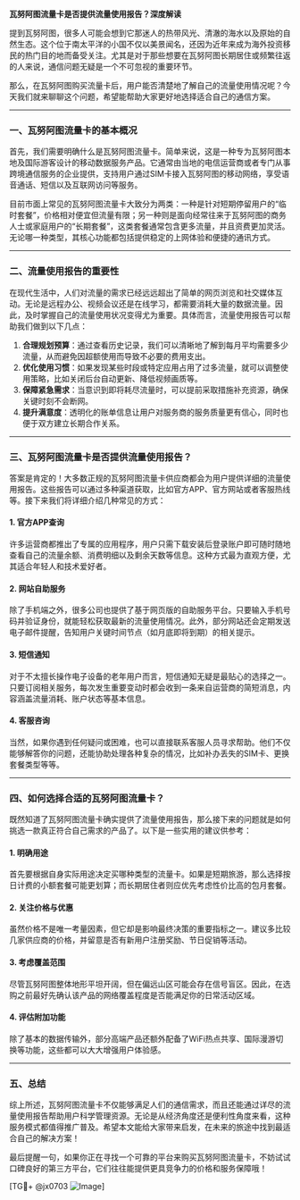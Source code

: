 **瓦努阿图流量卡是否提供流量使用报告？深度解读**

提到瓦努阿图，很多人可能会想到它那迷人的热带风光、清澈的海水以及原始的自然生态。这个位于南太平洋的小国不仅以美景闻名，还因为近年来成为海外投资移民的热门目的地而备受关注。尤其是对于那些想要在瓦努阿图长期居住或频繁往返的人来说，通信问题无疑是一个不可忽视的重要环节。

那么，在瓦努阿图购买流量卡后，用户能否清楚地了解自己的流量使用情况呢？今天我们就来聊聊这个问题，希望能帮助大家更好地选择适合自己的通信方案。

---

### 一、瓦努阿图流量卡的基本概况

首先，我们需要明确什么是瓦努阿图流量卡。简单来说，这是一种专为瓦努阿图本地及国际游客设计的移动数据服务产品。它通常由当地的电信运营商或者专门从事跨境通信服务的企业提供，支持用户通过SIM卡接入瓦努阿图的移动网络，享受语音通话、短信以及互联网访问等服务。

目前市面上常见的瓦努阿图流量卡大致分为两类：一种是针对短期停留用户的“临时套餐”，价格相对便宜但流量有限；另一种则是面向经常往来于瓦努阿图的商务人士或家庭用户的“长期套餐”，这类套餐通常包含更多流量，并且资费更加灵活。无论哪一种类型，其核心功能都包括提供稳定的上网体验和便捷的通讯方式。

---

### 二、流量使用报告的重要性

在现代生活中，人们对流量的需求已经远远超出了简单的网页浏览和社交媒体互动。无论是远程办公、视频会议还是在线学习，都需要消耗大量的数据流量。因此，及时掌握自己的流量使用状况变得尤为重要。具体而言，流量使用报告可以帮助我们做到以下几点：

1. **合理规划预算**：通过查看历史记录，我们可以清晰地了解到每月平均需要多少流量，从而避免因超额使用而导致不必要的费用支出。
2. **优化使用习惯**：如果发现某些时段或特定应用占用了过多流量，就可以调整使用策略，比如关闭后台自动更新、降低视频画质等。
3. **保障紧急需求**：当意识到即将耗尽流量时，可以提前采取措施补充资源，确保关键时刻不会断网。
4. **提升满意度**：透明化的账单信息让用户对服务商的服务质量更有信心，同时也便于双方建立长期合作关系。

---

### 三、瓦努阿图流量卡是否提供流量使用报告？

答案是肯定的！大多数正规的瓦努阿图流量卡供应商都会为用户提供详细的流量使用报告。这些报告可以通过多种渠道获取，比如官方APP、官方网站或者客服热线等。接下来我们将详细介绍几种常见的方式：

#### 1. 官方APP查询
许多运营商都推出了专属的应用程序，用户只需下载安装后登录账户即可随时随地查看自己的流量余额、消费明细以及剩余天数等信息。这种方式最为直观方便，尤其适合年轻人和技术爱好者。

#### 2. 网站自助服务
除了手机端之外，很多公司也提供了基于网页版的自助服务平台。只要输入手机号码并验证身份，就能轻松获取最新的流量使用情况。此外，部分网站还会定期发送电子邮件提醒，告知用户关键时间节点（如月底即将到期）的相关提示。

#### 3. 短信通知
对于不太擅长操作电子设备的老年用户而言，短信通知无疑是最贴心的选择之一。只要订阅相关服务，每次发生重要变动时都会收到一条来自运营商的简短消息，内容涵盖流量消耗、账户状态等基本信息。

#### 4. 客服咨询
当然，如果你遇到任何疑问或困难，也可以直接联系客服人员寻求帮助。他们不仅能够解答你的问题，还能协助处理各种复杂的情况，比如补办丢失的SIM卡、更换套餐类型等等。

---

### 四、如何选择合适的瓦努阿图流量卡？

既然知道了瓦努阿图流量卡确实提供了流量使用报告，那么接下来的问题就是如何挑选一款真正符合自己需求的产品了。以下是一些实用的建议供参考：

#### 1. 明确用途
首先要根据自身实际用途决定买哪种类型的流量卡。如果是短期旅游，那么选择按日计费的小额套餐可能更划算；而长期居住者则应优先考虑性价比高的包月套餐。

#### 2. 关注价格与优惠
虽然价格不是唯一考量因素，但它却是影响最终决策的重要指标之一。建议多比较几家供应商的价格，并留意是否有新用户注册奖励、节日促销等活动。

#### 3. 考虑覆盖范围
尽管瓦努阿图整体地形平坦开阔，但在偏远山区可能会存在信号盲区。因此，在选购之前最好先确认该产品的网络覆盖程度是否能满足你的日常活动区域。

#### 4. 评估附加功能
除了基本的数据传输外，部分高端产品还额外配备了WiFi热点共享、国际漫游切换等功能，这些都可以大大增强用户体验感。

---

### 五、总结

综上所述，瓦努阿图流量卡不仅能够满足人们的通信需求，而且还能通过详尽的流量使用报告帮助用户科学管理资源。无论是从经济角度还是便利性角度来看，这种服务模式都值得推广普及。希望本文能给大家带来启发，在未来的旅途中找到最适合自己的解决方案！

最后提醒一句，如果你正在寻找一个可靠的平台来购买瓦努阿图流量卡，不妨试试口碑良好的第三方平台，它们往往能提供更具竞争力的价格和服务保障哦！

[TG💪+ @jx0703 ![Image](https://github.com/user-attachments/assets/dbca1d08-cadb-493c-b0ec-ad6f7a83f270)]